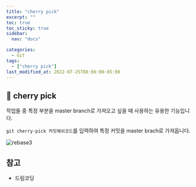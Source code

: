 ```yaml
---
title: "cherry pick"
excerpt: ""
toc: true
toc_sticky: true
sidebar:
  nav: "docs"

categories:
  - Git
tags:
  - ["cherry pick"]
last_modified_at: 2022-07-25T08:06:00-05:00
---
```


## 📄 cherry pick

작업들 중 특정 부분을 master branch로 가져오고 싶을 때 사용하는 유용한 기능입니다.

`git cherry-pick 커밋해쉬코드`를 입력하여 특정 커밋을 master brach로 가져옵니다.<br>

![rebase3](https://user-images.githubusercontent.com/56298540/180753129-d38e4895-75d6-4ba6-a12e-bbef65770cc1.PNG)

## 참고

- 드림코딩
